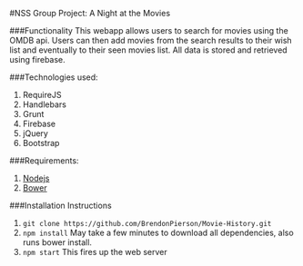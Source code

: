 #NSS Group Project: A Night at the Movies

###Functionality
This webapp allows users to search for movies using the OMDB api.  Users can then add movies from the search results to their wish list and eventually to their seen movies list.  All data is stored and retrieved using firebase.

###Technologies used:
1. RequireJS
2. Handlebars
3. Grunt
4. Firebase
5. jQuery
6. Bootstrap

###Requirements:
1. [Nodejs](https://nodejs.org/en/)
2. [Bower](http://bower.io/)

###Installation Instructions
1. ```git clone https://github.com/BrendonPierson/Movie-History.git```
2. ```npm install``` May take a few minutes to download all dependencies, also runs bower install.
3. ```npm start``` This fires up the web server 
